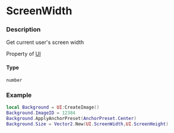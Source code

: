 # ScreenWidth
### Description
Get current user's screen width

Property of [UI](../../)

#### Type
`number`

### Example
```lua
local Background = UI:CreateImage()
Background.ImageID = 12384
Background.ApplyAnchorPreset(AnchorPreset.Center)
Background.Size = Vector2.New(UI.ScreenWidth,UI.ScreenHeight)
```
